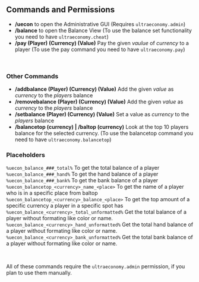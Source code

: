 ## Commands and Permissions


* **/uecon** to open the Administrative GUI
  (Requires ``ultraeconomy.admin``)
* **/balance** to open the Balance View
  (To use the balance set functionality you need to have ``ultraeconomy.cheat``)
* **/pay (Player) (Currency) (Value)**
  Pay the given *vaulue* of *currency* to a player
  (To use the pay command you need to have ``ultraeconomy.pay``)
  
<br />

### Other Commands
* **/addbalance (Player) (Currency) (Value)**
  Add the given *value* as *currency* to the *players* balance
* **/removebalance (Player) (Currency) (Value)**
  Add the given *value* as *currency* to the *players* balance
* **/setbalance (Player) (Currency) (Value)**
  Set a value as *currency* to the *players* balance  
* **/balancetop (currency) | /baltop (currency)**
  Look at the top 10 players balance for the selected currency.
  (To use the balancetop command you need to have ``ultraeconomy.balancetop``)
  
### Placeholders
``%uecon_balance_###_total%`` 
To get the total balance of a player
``%uecon_balance_###_hand%``
To get the hand balance of a player
``%uecon_balance_###_bank%``
To get the bank balance of a player
``%uecon_balancetop_<currency>_name_<place>``
To get the name of a player who is in a specific place from baltop
``%uecon_balancetop_<currency>_balance_<place>``
To get the top amount of a specific currency a player in a specific spot has
``%uecon_balance_<currency>_total_unformatted%``
Get the total balance of a player without formating like color or name.
``%uecon_balance_<currency>_hand_unformatted%``
Get the total hand balance of a player without formating like color or name.
``%uecon_balance_<currency>_bank_unformatted%``
Get the total bank balance of a player without formating like color or name.
   
<br />

All of these commands require the ``ultraeconomy.admin`` permission, if you plan to use them manually.
